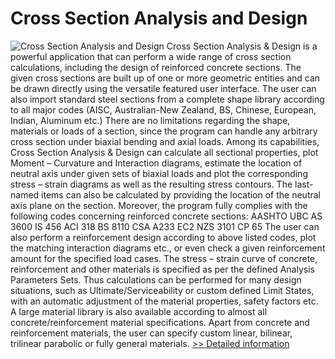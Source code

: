 # Cross Section Analysis and Design
![Cross Section Analysis and Design](https://mycommerce.akamaized.net/api/pimages/P300527746/BIG/300527746.JPG)
Cross Section Analysis & Design is a powerful application that can perform a wide range of cross section calculations, including the design of reinforced concrete sections. The given cross sections are built up of one or more geometric entities and can be drawn directly using the versatile featured user interface. The user can also import standard steel sections from a complete shape library according to all major codes (AISC, Australian-New Zealand, BS, Chinese, European, Indian, Aluminum etc.)
There are no limitations regarding the shape, materials or loads of a section, since the program can handle any arbitrary cross section under biaxial bending and axial loads. Among its capabilities, Cross Section Analysis & Design can calculate all sectional properties, plot Moment – Curvature and Interaction diagrams, estimate the location of neutral axis under given sets of biaxial loads and plot the corresponding stress – strain diagrams as well as the resulting stress contours. The last-named items can also be calculated by providing the location of the neutral axis plane on the section.
Moreover, the program fully complies with the following codes concerning reinforced concrete sections:
AASHTO
UBC
AS 3600
IS 456
ACI 318
BS 8110
CSA A233
EC2
NZS 3101
CP 65
The user can also perform a reinforcement design according to above listed codes, plot the matching interaction diagrams etc., or even check a given reinforcement amount for the specified load cases.
The stress – strain curve of concrete, reinforcement and other materials is specified as per the defined Analysis Parameters Sets. Thus calculations can be performed for many design situations, such as Ultimate/Serviceability or custom defined Limit States, with an automatic adjustment of the material properties, safety factors etc.
A large material library is also available according to almost all concrete/reinforcement material specifications. Apart from concrete and reinforcement materials, the user can specify custom linear, bilinear, trilinear parabolic or fully general materials.
[>> Detailed information](https://secure.shareit.com/shareit/product.html?productid=300527746&affiliateid=200057808)